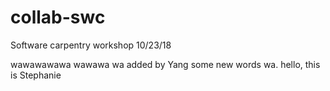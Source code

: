 # collab-swc
Software carpentry workshop 10/23/18

wawawawawa
wawawa
wa           added by Yang some new words 
wa. hello, this is Stephanie

